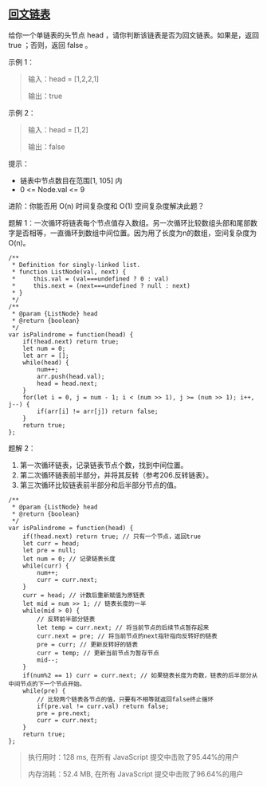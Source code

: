 ## [回文链表](https://leetcode-cn.com/problems/palindrome-linked-list/)
给你一个单链表的头节点 head ，请你判断该链表是否为回文链表。如果是，返回 true ；否则，返回 false 。

示例 1：
>  输入：head = [1,2,2,1]
> 
>  输出：true

示例 2：
>  输入：head = [1,2]
> 
>  输出：false

提示：
+ 链表中节点数目在范围[1, 105] 内
+ 0 <= Node.val <= 9

进阶：你能否用 O(n) 时间复杂度和 O(1) 空间复杂度解决此题？

题解 1：一次循环将链表每个节点值存入数组。另一次循环比较数组头部和尾部数字是否相等，一直循环到数组中间位置。因为用了长度为n的数组，空间复杂度为O(n)。
```
/**
 * Definition for singly-linked list.
 * function ListNode(val, next) {
 *     this.val = (val===undefined ? 0 : val)
 *     this.next = (next===undefined ? null : next)
 * }
 */
/**
 * @param {ListNode} head
 * @return {boolean}
 */
var isPalindrome = function(head) {
    if(!head.next) return true;
    let num = 0;
    let arr = [];
    while(head) {
        num++;
        arr.push(head.val);
        head = head.next;
    }
    for(let i = 0, j = num - 1; i < (num >> 1), j >= (num >> 1); i++, j--) {
        if(arr[i] != arr[j]) return false;
    }
    return true;
};

```

题解 2：
1. 第一次循环链表，记录链表节点个数，找到中间位置。
2. 第二次循环链表前半部分，并将其反转（参考206.反转链表）。
3. 第三次循环比较链表前半部分和后半部分节点的值。
```
/**
 * @param {ListNode} head
 * @return {boolean}
 */
var isPalindrome = function(head) {
    if(!head.next) return true; // 只有一个节点，返回true
    let curr = head; 
    let pre = null;
    let num = 0; // 记录链表长度
    while(curr) {
        num++;
        curr = curr.next;
    }
    curr = head; // 计数后重新赋值为原链表
    let mid = num >> 1; // 链表长度的一半
    while(mid > 0) {
        // 反转前半部分链表
        let temp = curr.next; // 将当前节点的后续节点暂存起来
        curr.next = pre; // 将当前节点的next指针指向反转好的链表
        pre = curr; // 更新反转好的链表
        curr = temp; // 更新当前节点为暂存节点
        mid--;
    }
    if(num%2 == 1) curr = curr.next; // 如果链表长度为奇数，链表的后半部分从中间节点的下一个节点开始。
    while(pre) {
        // 比较两个链表各节点的值，只要有不相等就返回false终止循环
        if(pre.val != curr.val) return false;
        pre = pre.next;
        curr = curr.next;
    }
    return true;
};
```
> 执行用时：128 ms, 在所有 JavaScript 提交中击败了95.44%的用户
> 
> 内存消耗：52.4 MB, 在所有 JavaScript 提交中击败了96.64%的用户
